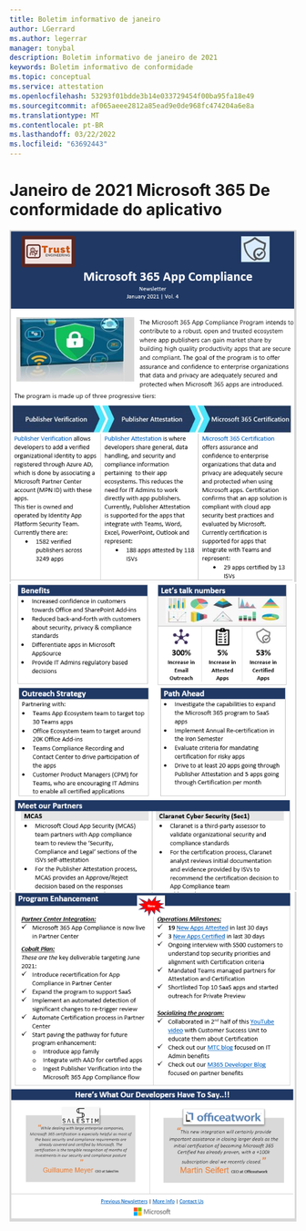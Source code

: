 ```yaml
---
title: Boletim informativo de janeiro
author: LGerrard
ms.author: legerrar
manager: tonybal
description: Boletim informativo de janeiro de 2021
keywords: Boletim informativo de conformidade
ms.topic: conceptual
ms.service: attestation
ms.openlocfilehash: 53293f01bdde3b14e033729454f00ba95fa18e49
ms.sourcegitcommit: af065aeee2812a85ead9e0de968fc474204a6e8a
ms.translationtype: MT
ms.contentlocale: pt-BR
ms.lasthandoff: 03/22/2022
ms.locfileid: "63692443"
---
```

# <a name="january-2021-microsoft-365-app-compliance-newsletter"></a>Janeiro de 2021 Microsoft 365 De conformidade do aplicativo

![Alt textAlt](../media/Jan1.PNG)
![ textAlt](../media/Jan2.PNG)
![ text](../media/Jan3.PNG)
